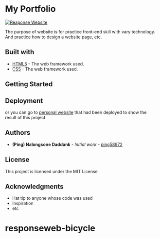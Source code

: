 # My Portfolio

<a href="https://ping58972.github.io/practice-web-response/"><img src="https://a.imge.to/2019/07/12/qyZjG.png" target="_blank" alt="Reaponse Website"></a>


The purpose of website is for practice front-end skill with vary technology. And practice how to design a website page, etc.

## Built with

- [HTML5](#) - The web framework used.
- [CSS](#) - The web framework used.

## Getting Started

## Deployment

or you can go to <a href="https://ping58972.github.io/practice-web-response/">personal website</a> that had been deployed to show the result of this project.

## Authors

- **(Ping) Nalongsone Daddank** - _Initial work_ - [ping58972](https://github.com/ping58972)

## License

This project is licensed under the MIT License

## Acknowledgments

- Hat tip to anyone whose code was used
- Inspiration
- etc
# responseweb-bicycle
